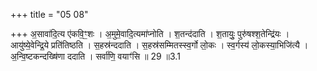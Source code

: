 +++
title = "05 08"

+++
अ॒सावा॑दि॒त्य ए॑कवि॒ꣳ॒शः । अ॒मुमे॒वादि॒त्यमा॑प्नोति । श॒तन्द॑दाति । श॒तायुः॒ पुरु॑षश्श॒तेन्द्रि॑यः । आयु॑ष्ये॒वेन्द्रि॒ये प्रति॑तिष्ठति । स॒हस्र॑न्ददाति । स॒हस्र॑सम्मितस्स्व॒र्गो लो॒कः । स्व॒र्गस्य॑ लो॒कस्या॒भिजि॑त्यै ।  अ॒न्वि॒ष्टकन्दख्षि॑णा ददाति । सर्वा॑णि॒ वयाꣳ॑सि ॥ 29 ॥3.1

